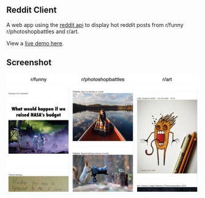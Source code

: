 Reddit Client
---
A web app using the [reddit api](https://www.reddit.com/dev/api) to display hot reddit posts from r/funny r/photoshopbattles and r/art.

View a [live demo here](https://strawstack.github.io/RedditClient/).

Screenshot
---

[![](./screenshot.png)](https://strawstack.github.io/RedditClient/)


